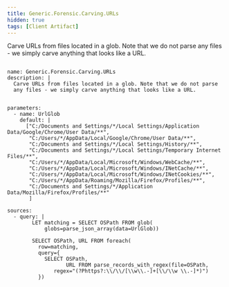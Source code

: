 ```yaml
---
title: Generic.Forensic.Carving.URLs
hidden: true
tags: [Client Artifact]
---
```


Carve URLs from files located in a glob. Note that we do not parse
any files - we simply carve anything that looks like a URL.


<pre><code class="language-yaml">
name: Generic.Forensic.Carving.URLs
description: |
  Carve URLs from files located in a glob. Note that we do not parse
  any files - we simply carve anything that looks like a URL.


parameters:
  - name: UrlGlob
    default: |
      ["C:/Documents and Settings/*/Local Settings/Application Data/Google/Chrome/User Data/**",
       "C:/Users/*/AppData/Local/Google/Chrome/User Data/**",
       "C:/Documents and Settings/*/Local Settings/History/**",
       "C:/Documents and Settings/*/Local Settings/Temporary Internet Files/**",
       "C:/Users/*/AppData/Local/Microsoft/Windows/WebCache/**",
       "C:/Users/*/AppData/Local/Microsoft/Windows/INetCache/**",
       "C:/Users/*/AppData/Local/Microsoft/Windows/INetCookies/**",
       "C:/Users/*/AppData/Roaming/Mozilla/Firefox/Profiles/**",
       "C:/Documents and Settings/*/Application Data/Mozilla/Firefox/Profiles/**"
       ]

sources:
  - query: |
        LET matching = SELECT OSPath FROM glob(
            globs=parse_json_array(data=UrlGlob))

        SELECT OSPath, URL FROM foreach(
          row=matching,
          query={
            SELECT OSPath,
                   URL FROM parse_records_with_regex(file=OSPath,
               regex="(?P<URL>https?:\\/\\/[\\w\\.-]+[\\/\\w \\.-]*)")
          })

</code></pre>

